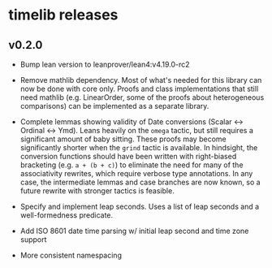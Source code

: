 
# timelib releases

v0.2.0
----------

+ Bump lean version to leanprover/lean4:v4.19.0-rc2

+ Remove mathlib dependency. Most of what's needed for this library can now be done with core only. Proofs and class implementations that still need mathlib (e.g. LinearOrder, some of the proofs about heterogeneous comparisons) can be implemented as a separate library.

+ Complete lemmas showing validity of Date conversions (Scalar <-> Ordinal <-> Ymd). Leans heavily on the `omega` tactic, but still requires a significant amount of baby sitting. These proofs may become significantly shorter when the `grind` tactic is available. In hindsight, the conversion functions should have been written with right-biased bracketing (e.g. `a + (b + c)`) to eliminate the need for many of the associativity rewrites, which require verbose type annotations. In any case, the intermediate lemmas and case branches are now known, so a future rewrite with stronger tactics is feasible.

+ Specify and implement leap seconds. Uses a list of leap seconds and a well-formedness predicate.

+ Add ISO 8601 date time parsing w/ initial leap second and time zone support

+ More consistent namespacing
